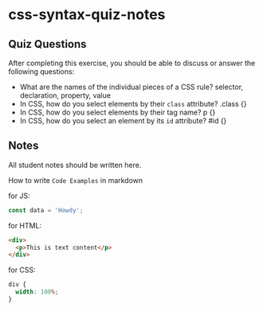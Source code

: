 # css-syntax-quiz-notes

## Quiz Questions

After completing this exercise, you should be able to discuss or answer the following questions:

- What are the names of the individual pieces of a CSS rule?
  selector, declaration, property, value
- In CSS, how do you select elements by their `class` attribute?
  .class {}
- In CSS, how do you select elements by their tag name?
  p {}
- In CSS, how do you select an element by its `id` attribute?
  #id {}

## Notes

All student notes should be written here.

How to write `Code Examples` in markdown

for JS:

```javascript
const data = 'Howdy';
```

for HTML:

```html
<div>
  <p>This is text content</p>
</div>
```

for CSS:

```css
div {
  width: 100%;
}
```
